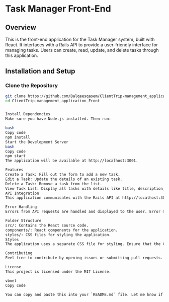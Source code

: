 # Task Manager Front-End

## Overview

This is the front-end application for the Task Manager system, built with React. It interfaces with a Rails API to provide a user-friendly interface for managing tasks. Users can create, read, update, and delete tasks through this application.

## Installation and Setup

### Clone the Repository

```bash
git clone https://github.com/Balqeesqasem/ClientTrip-management_application_Front.git
cd ClientTrip-management_application_Front


Install Dependencies
Make sure you have Node.js installed. Then run:

bash
Copy code
npm install
Start the Development Server
bash
Copy code
npm start
The application will be available at http://localhost:3001.

Features
Create a Task: Fill out the form to add a new task.
Edit a Task: Update the details of an existing task.
Delete a Task: Remove a task from the list.
View Task List: Display all tasks with details like title, description, status, tag, and priority.
API Integration
This application communicates with the Rails API at http://localhost:3000. Ensure that the Rails server is running and accessible for the front-end to function correctly.

Error Handling
Errors from API requests are handled and displayed to the user. Error messages will be shown if any operation fails.

Folder Structure
src/: Contains the React source code.
components/: React components for the application.
styles/: CSS files for styling the application.
Styles
The application uses a separate CSS file for styling. Ensure that the CSS files are correctly linked to reflect the styles.

Contributing
Feel free to contribute by opening issues or submitting pull requests. Follow the coding guidelines and test your changes before submitting.

License
This project is licensed under the MIT License.

vbnet
Copy code

You can copy and paste this into your `README.md` file. Let me know if there’s anything else you need!





